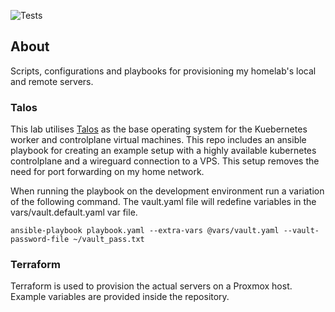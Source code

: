 ![Tests](https://github.com/j-lgs/provisioning/workflows/Tests/badge.svg)

## About
Scripts, configurations and playbooks for provisioning my homelab's local and remote servers.

### Talos
This lab utilises [Talos](https://github.com/siderolabs/talos) as the base operating system for the Kuebernetes worker and controlplane virtual machines. This repo includes an ansible playbook for creating an example setup with a highly available kubernetes controlplane and a wireguard connection to a VPS. This setup removes the need for port forwarding on my home network.

When running the playbook on the development environment run a variation of the following command. The vault.yaml file will redefine variables in the vars/vault.default.yaml var file.

```
ansible-playbook playbook.yaml --extra-vars @vars/vault.yaml --vault-password-file ~/vault_pass.txt
```

### Terraform
Terraform is used to provision the actual servers on a Proxmox host. Example variables are provided inside the repository.
